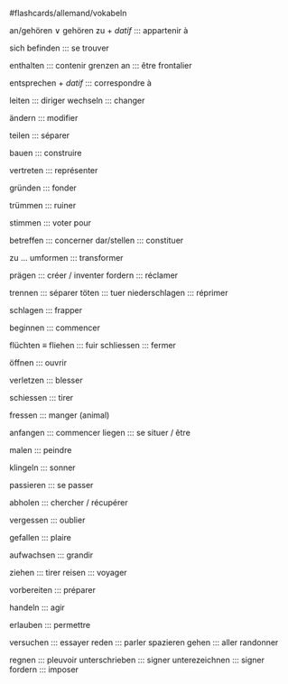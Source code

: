 #flashcards/allemand/vokabeln

an/gehören $\lor$ gehören zu $+$ *datif* ::: appartenir à
<!--SR:!2022-11-15,15,290!2022-11-04,4,281-->
sich befinden ::: se trouver
<!--SR:!2022-11-16,16,290!2022-11-15,15,290-->
enthalten ::: contenir
grenzen an ::: être frontalier
<!--SR:!2022-11-13,13,290-->
entsprechen $+$ *datif* ::: correspondre à
<!--SR:!2022-11-04,4,281-->
leiten ::: diriger
wechseln ::: changer
<!--SR:!2022-11-13,13,270!2022-11-04,4,281-->
ändern ::: modifier
<!--SR:!2022-11-16,16,290!2022-11-03,3,261-->
teilen ::: séparer
<!--SR:!2022-11-16,16,290!2022-11-13,13,290-->
bauen ::: construire
<!--SR:!2022-11-15,15,290!2022-11-16,16,290-->
vertreten ::: représenter
<!--SR:!2022-11-01,1,210-->
gründen ::: fonder
<!--SR:!2022-11-15,15,290-->
trümmen ::: ruiner
<!--SR:!2022-11-12,12,270!2022-11-01,1,210-->
stimmen ::: voter pour
<!--SR:!2022-11-14,14,270!2022-11-10,10,250-->
betreffen ::: concerner
dar/stellen ::: constituer
<!--SR:!2022-11-07,7,230!2022-11-07,7,230-->
zu $...$ umformen ::: transformer
<!--SR:!2022-11-02,2,230-->
prägen ::: créer / inventer
fordern ::: réclamer
<!--SR:!2022-11-06,6,230!2022-11-03,3,261-->
trennen ::: séparer
töten ::: tuer
niederschlagen ::: réprimer
<!--SR:!2022-11-13,13,290-->
schlagen ::: frapper
<!--SR:!2022-11-15,15,290!2022-11-16,16,290-->
beginnen ::: commencer
<!--SR:!2022-11-04,4,281-->
flüchten $\equiv$ fliehen ::: fuir
schliessen ::: fermer
<!--SR:!2022-11-06,6,230-->
öffnen ::: ouvrir
<!--SR:!2022-11-14,14,290-->
verletzen ::: blesser
<!--SR:!2022-11-01,1,241-->
schiessen ::: tirer
<!--SR:!2022-11-12,12,270-->
fressen ::: manger (animal)
<!--SR:!2022-11-13,13,290-->
anfangen ::: commencer
liegen ::: se situer / être
<!--SR:!2022-11-02,2,250-->
malen ::: peindre
<!--SR:!2022-11-17,17,290-->
klingeln ::: sonner
<!--SR:!2022-11-02,2,230!2022-11-14,14,270-->
passieren ::: se passer
<!--SR:!2022-11-14,14,270-->
abholen ::: chercher / récupérer
<!--SR:!2022-11-02,2,230!2022-11-02,2,230-->
vergessen ::: oublier
<!--SR:!2022-11-17,17,290!2022-11-17,17,290-->
gefallen ::: plaire
<!--SR:!2022-11-14,14,290!2022-11-04,4,281-->
aufwachsen ::: grandir
<!--SR:!2022-11-10,10,270-->
ziehen ::: tirer 
reisen ::: voyager
<!--SR:!2022-11-09,9,270!2022-11-14,14,290-->
vorbereiten ::: préparer
<!--SR:!2022-11-07,7,230!2022-11-01,1,210-->
handeln ::: agir
<!--SR:!2022-11-13,13,290-->
erlauben ::: permettre
<!--SR:!2022-11-01,1,210!2022-11-03,3,261-->
versuchen ::: essayer
reden ::: parler
spazieren gehen ::: aller randonner
<!--SR:!2022-11-10,10,270!2022-11-17,17,290-->
regnen ::: pleuvoir
unterschrieben ::: signer
unterezeichnen ::: signer 
fordern ::: imposer